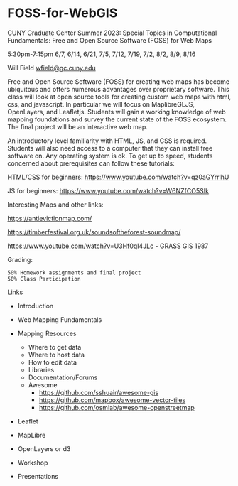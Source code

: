 # FOSS-for-WebGIS
CUNY Graduate Center Summer 2023: Special Topics in Computational Fundamentals: Free and Open Source Software (FOSS) for Web Maps

5:30pm-7:15pm
6/7, 6/14, 6/21, 7/5, 7/12, 7/19, 7/2, 8/2, 8/9, 8/16

Will Field
wfield@gc.cuny.edu

Free and Open Source Software (FOSS) for creating web maps has become ubiquitous and offers numerous advantages over proprietary software. This class will look at open source tools for creating custom web maps with html, css, and javascript. In particular we will focus on MaplibreGLJS, OpenLayers, and Leafletjs. Students will gain a working knowledge of web mapping foundations and survey the current state of the FOSS ecosystem. The final project will be an interactive web map.

An introductory level familiarity with HTML, JS, and CSS is required. Students will also need access to a computer that they can install free software on. Any operating system is ok. To get up to speed, students concerned about prerequisites can follow these tutorials:

HTML/CSS for beginners: https://www.youtube.com/watch?v=qz0aGYrrlhU

JS for beginners: https://www.youtube.com/watch?v=W6NZfCO5SIk

Interesting Maps and other links:

https://antievictionmap.com/

https://timberfestival.org.uk/soundsoftheforest-soundmap/

https://www.youtube.com/watch?v=U3Hf0qI4JLc - GRASS GIS 1987

Grading:

    50% Homework assignments and final project
    50% Class Participation
    
Links
* Introduction

* Web Mapping Fundamentals

* Mapping Resources
    * Where to get data
    * Where to host data
    * How to edit data
    * Libraries
    * Documentation/Forums
    * Awesome 
        * https://github.com/sshuair/awesome-gis
        * https://github.com/mapbox/awesome-vector-tiles
        * https://github.com/osmlab/awesome-openstreetmap

* Leaflet

* MapLibre

* OpenLayers or d3

* Workshop

* Presentations
